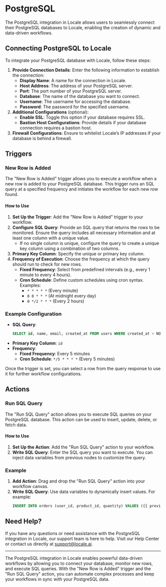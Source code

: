 # PostgreSQL

The PostgreSQL integration in Locale allows users to seamlessly connect their PostgreSQL databases to Locale, enabling the creation of dynamic and data-driven workflows.

## Connecting PostgreSQL to Locale

To integrate your PostgreSQL database with Locale, follow these steps:

1. **Provide Connection Details**: Enter the following information to establish the connection:
   - **Display Name**: A name for the connection in Locale.
   - **Host Address**: The address of your PostgreSQL server.
   - **Port**: The port number of your PostgreSQL server.
   - **Database**: The name of the database you want to connect.
   - **Username**: The username for accessing the database.
   - **Password**: The password for the specified username.
2. **Additional Configurations** (optional):
   - **Enable SSL**: Toggle this option if your database requires SSL.
   - **Bastion Host Configurations**: Provide details if your database connection requires a bastion host.
3. **Firewall Configurations**: Ensure to whitelist Locale’s IP addresses if your database is behind a firewall.

## Triggers

### New Row is Added

The "New Row is Added" trigger allows you to execute a workflow when a new row is added to your PostgreSQL database. This trigger runs an SQL query at a specified frequency and initiates the workflow for each new row found.

#### How to Use

1. **Set Up the Trigger**: Add the "New Row is Added" trigger to your workflow.
2. **Configure SQL Query**: Provide an SQL query that returns the rows to be monitored. Ensure the query includes all necessary information and at least one column with a unique value.
   - If no single column is unique, configure the query to create a unique key column using a combination of two columns.
3. **Primary Key Column**: Specify the unique or primary key column.
4. **Frequency of Execution**: Choose the frequency at which the query should run to check for new rows.
   - **Fixed Frequency**: Select from predefined intervals (e.g., every 1 minute to every 4 hours).
   - **Cron Schedule**: Define custom schedules using cron syntax. Examples:
     - `* * * * *` (Every minute)
     - `0 0 * * *` (At midnight every day)
     - `0 */2 * * *` (Every 2 hours)

### Example Configuration

- **SQL Query**:
  ```sql
  SELECT id, name, email, created_at FROM users WHERE created_at > NOW() - INTERVAL '1 day'
  ```
- **Primary Key Column**: `id`
- **Frequency**:
  - **Fixed Frequency**: Every 5 minutes
  - **Cron Schedule**: `*/5 * * * *` (Every 5 minutes)

Once the trigger is set, you can select a row from the query response to use it for further workflow configurations.

## Actions

### Run SQL Query

The "Run SQL Query" action allows you to execute SQL queries on your PostgreSQL database. This action can be used to insert, update, delete, or fetch data.

#### How to Use

1. **Set Up the Action**: Add the "Run SQL Query" action to your workflow.
2. **Write SQL Query**: Enter the SQL query you want to execute. You can inject data variables from previous nodes to customize the query.

### Example

1. **Add Action**: Drag and drop the "Run SQL Query" action into your workflow canvas.
2. **Write SQL Query**: Use data variables to dynamically insert values. For example:
   ```sql
   INSERT INTO orders (user_id, product_id, quantity) VALUES ({{ previousNode.data.user_id }}, {{ previousNode.data.product_id }}, {{ previousNode.data.quantity }})
   ```

## Need Help?

If you have any questions or need assistance with the PostgreSQL integration in Locale, our support team is here to help. Visit our Help Center or contact us directly at support@locale.ai.

---

The PostgreSQL integration in Locale enables powerful data-driven workflows by allowing you to connect your database, monitor new rows, and execute SQL queries. With the "New Row is Added" trigger and the "Run SQL Query" action, you can automate complex processes and keep your workflows in sync with your PostgreSQL data.